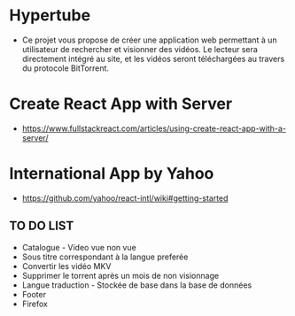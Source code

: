 # Hypertube
* Ce projet vous propose de créer une application web permettant à un utilisateur de rechercher et visionner des vidéos. Le lecteur sera directement intégré au site, et les vidéos seront téléchargées au travers du protocole BitTorrent.

# Create React App with Server
* https://www.fullstackreact.com/articles/using-create-react-app-with-a-server/

# International App by Yahoo
* https://github.com/yahoo/react-intl/wiki#getting-started 

## TO DO LIST
* Catalogue - Video vue non vue
* Sous titre correspondant à la langue preferée 
* Convertir les vidéo MKV
* Supprimer le torrent après un mois de non visionnage
* Langue traduction - Stockée de base dans la base de données
* Footer
* Firefox